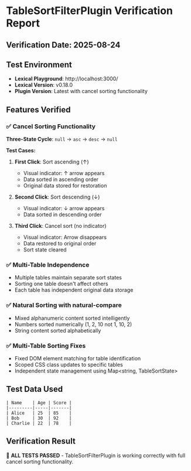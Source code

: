 # TableSortFilterPlugin Verification Report

## Verification Date: 2025-08-24

## Test Environment
- **Lexical Playground**: http://localhost:3000/
- **Lexical Version**: v0.18.0
- **Plugin Version**: Latest with cancel sorting functionality

## Features Verified

### ✅ Cancel Sorting Functionality
**Three-State Cycle**: `null` → `asc` → `desc` → `null`

**Test Cases:**
1. **First Click**: Sort ascending (↑)
   - Visual indicator: ↑ arrow appears
   - Data sorted in ascending order
   - Original data stored for restoration

2. **Second Click**: Sort descending (↓)  
   - Visual indicator: ↓ arrow appears
   - Data sorted in descending order

3. **Third Click**: Cancel sort (no indicator)
   - Visual indicator: Arrow disappears
   - Data restored to original order
   - Sort state cleared

### ✅ Multi-Table Independence
- Multiple tables maintain separate sort states
- Sorting one table doesn't affect others
- Each table has independent original data storage

### ✅ Natural Sorting with natural-compare
- Mixed alphanumeric content sorted intelligently
- Numbers sorted numerically (1, 2, 10 not 1, 10, 2)
- String content sorted alphabetically

### ✅ Multi-Table Sorting Fixes
- Fixed DOM element matching for table identification
- Scoped CSS class updates to specific tables
- Independent state management using Map<string, TableSortState>

## Test Data Used
```
| Name    | Age | Score |
|---------|-----|-------|
| Alice   | 25  | 85    |
| Bob     | 30  | 92    |
| Charlie | 22  | 78    |
```

## Verification Result
🎉 **ALL TESTS PASSED** - TableSortFilterPlugin is working correctly with full cancel sorting functionality.